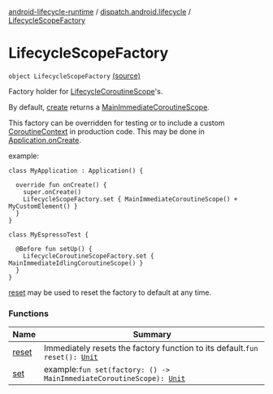 [android-lifecycle-runtime](../../index.md) / [dispatch.android.lifecycle](../index.md) / [LifecycleScopeFactory](./index.md)

# LifecycleScopeFactory

`object LifecycleScopeFactory` [(source)](https://github.com/RBusarow/Dispatch/tree/master/android-lifecycle-runtime/src/main/java/dispatch/android/lifecycle/LifecycleScopeFactory.kt#L53)

Factory holder for [LifecycleCoroutineScope](../-lifecycle-coroutine-scope/index.md)'s.

By default, [create](#) returns a [MainImmediateCoroutineScope](#).

This factory can be overridden for testing or to include a custom [CoroutineContext](https://kotlinlang.org/api/latest/jvm/stdlib/kotlin.coroutines/-coroutine-context/index.html)
in production code.  This may be done in [Application.onCreate](https://developer.android.com/reference/android/app/Application.html#onCreate()).

example:

```
class MyApplication : Application() {

  override fun onCreate() {
    super.onCreate()
    LifecycleScopeFactory.set { MainImmediateCoroutineScope() + MyCustomElement() }
  }
}
```

```
class MyEspressoTest {

  @Before fun setUp() {
    LifecycleCoroutineScopeFactory.set { MainImmediateIdlingCoroutineScope() }
  }
}
```

[reset](reset.md) may be used to reset the factory to default at any time.

### Functions

| Name | Summary |
|---|---|
| [reset](reset.md) | Immediately resets the factory function to its default.`fun reset(): `[`Unit`](https://kotlinlang.org/api/latest/jvm/stdlib/kotlin/-unit/index.html) |
| [set](set.md) | example:`fun set(factory: () -> MainImmediateCoroutineScope): `[`Unit`](https://kotlinlang.org/api/latest/jvm/stdlib/kotlin/-unit/index.html) |
